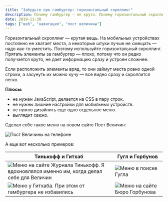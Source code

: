 ```yaml
---
title: "Забудьте про гамбургер: горизонтальный скроллинг"
description: Почему гамбургер — не круто. Почему горизонтальный скроллинг — круто. С примерами
date: 2019-11-30
tags: ["веб", "навигация", "пост величины"]
---
```


Горизонтальный скроллинг — крутая вещь. На мобильных устройствах постоянно не хватает места, а некоторые штуки лучше не смещать — надо как-то уместить. Поэтому используйте горизонтальный скроллинг. Прятать элементы за гамбургер — плохо, потому что он редко получается круто, не дает информацию сразу и устроен сложнее.

Если расположить элементы вряд, то они займут места ровно одной строки, а засунуть их можно кучу — все видно сразу и скроллится легко.

**Плюсы:**
- не нужен JavaScript, делается на CSS в пару строк.
- не нужны лишние настройки для мобильных устройств.
- не нужно дизайнить еще одно отдельное меню.
- выглядит свежо.

Сделал себе такое меню на новом сайте Пост Величин:

![Пост Величины на телефоне](/images/postvel-horizon.jpg)

А еще вот несколько примеров:

|Тинькофф и Гитхаб|Гугл и Горбунов|
|--------|--------|
![Меню на сайте Журнала Тинькофф. Я вдохновлялся именно им, когда делал себе для Величин](/images/tinkoff-horizon.jpg)|![Меню в поиске Гугла](/images/google-horizon.jpg)
![Меню у Гитхаба. При этом от гамбургера не избавились](/images/github-horizon.jpg)|![Меню на сайте Бюро Горбунова](/images/bureau-horizon.jpg)

